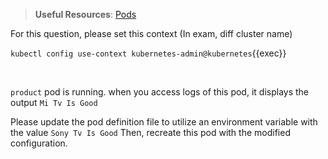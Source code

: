 
> <strong>Useful Resources</strong>: [Pods](https://kubernetes.io/docs/concepts/workloads/pods/)

For this question, please set this context (In exam, diff cluster name)

`kubectl config use-context kubernetes-admin@kubernetes`{{exec}}

<br>


`product` pod is running. when you access logs of this pod, it displays the output `Mi Tv Is Good`

Please update the pod definition file to utilize an environment variable with the value `Sony Tv Is Good` Then, recreate this pod with the modified configuration.